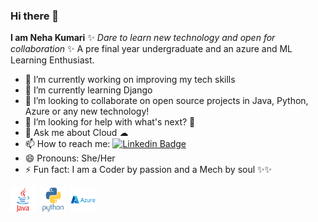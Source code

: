 ### Hi there 👋

**I am Neha Kumari**  ✨ _Dare to learn new technology and open for collaboration_ ✨ A pre final year undergraduate and an azure and ML Learning Enthusiast.

- 🔭 I’m currently working on improving my tech skills
- 🌱 I’m currently learning Django
- 👯 I’m looking to collaborate on open source projects in Java, Python, Azure or any new technology!
- 🤔 I’m looking for help with what's next? 👀
- 💬 Ask me about Cloud ☁
- 📫 How to reach me: [![Linkedin Badge](https://img.shields.io/badge/-Nehank1709-blue?style=flat&logo=Linkedin&logoColor=white)](https://linkedin.com/in/neha-nk-1709/)
- 😄 Pronouns: She/Her
- ⚡ Fun fact: I am a Coder by passion and a Mech by soul ✨✨

<div>
  <img src="https://github.com/devicons/devicon/blob/master/icons/java/java-original-wordmark.svg" title="Java" alt="Java" width="40" height="40"/>&nbsp;
  <img src="https://github.com/devicons/devicon/blob/master/icons/python/python-original-wordmark.svg" title="Python" alt="Python" width="40" height="40"/>&nbsp;
  <img src="https://github.com/devicons/devicon/blob/master/icons/azure/azure-original-wordmark.svg" title="Azure" alt="Azure" width="40" height="40"/>&nbsp;
 </div>
 
